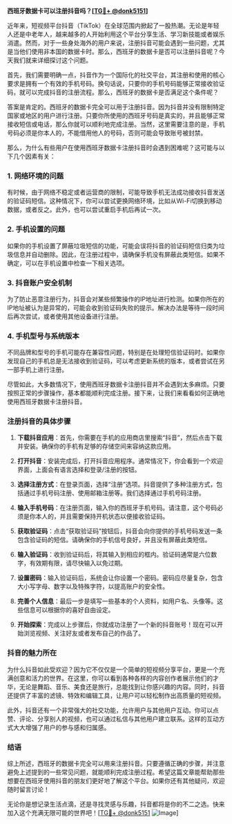 **西班牙数据卡可以注册抖音吗？[[TG💪+ @donk5151](https://t.me/s/donk5151)]**

近年来，短视频平台抖音（TikTok）在全球范围内掀起了一股热潮。无论是年轻人还是中老年人，越来越多的人开始利用这个平台分享生活、学习新技能或者娱乐消遣。然而，对于一些身处海外的用户来说，注册抖音可能会遇到一些问题，尤其是当他们使用非本国的数据卡时。那么，西班牙的数据卡是否可以注册抖音呢？今天我们就来详细探讨这个问题。

首先，我们需要明确一点，抖音作为一个国际化的社交平台，其注册和使用的核心要求是拥有一个有效的手机号码。换句话说，只要你的手机号码能够正常接收验证码，就可以完成抖音的注册流程。那么，西班牙的数据卡是否满足这个条件呢？

答案是肯定的。西班牙的数据卡完全可以用于注册抖音。因为抖音并没有限制特定国家或地区的用户进行注册。只要你所使用的西班牙号码是真实的，并且能够正常接收短信或电话，那么你就可以顺利地完成注册。当然，这里需要注意的是，手机号码必须是你本人的，不能借用他人的号码，否则可能会导致账号被封禁。

那么，为什么有些用户在使用西班牙数据卡注册抖音时会遇到困难呢？这可能与以下几个因素有关：

### 1. 网络环境的问题

有时候，由于网络不稳定或者运营商的限制，可能导致手机无法成功接收抖音发送的验证码短信。这种情况下，你可以尝试更换网络环境，比如从Wi-Fi切换到移动数据，或者反之。此外，也可以尝试重启手机后再试一次。

### 2. 手机设置的问题

如果你的手机设置了屏蔽垃圾短信的功能，可能会误将抖音的验证码短信归类为垃圾信息并自动删除。因此，在注册过程中，请确保手机没有屏蔽此类短信。如果不确定，可以在手机设置中检查一下相关选项。

### 3. 抖音账户安全机制

为了防止恶意注册行为，抖音会对某些频繁操作的IP地址进行检测。如果你所在的IP地址被认为是异常的，可能会收到验证码失败的提示。解决办法是等待一段时间后再次尝试，或者使用其他设备进行注册。

### 4. 手机型号与系统版本

不同品牌和型号的手机可能存在兼容性问题，特别是在处理短信验证码时。如果你发现自己的手机总是无法接收到验证码，可以考虑更新系统的版本，或者尝试在另一部手机上进行注册。

尽管如此，大多数情况下，使用西班牙数据卡注册抖音并不会遇到太多麻烦。只要按照正常的步骤操作，基本都能顺利完成注册。接下来，让我们来看看如何正确地使用西班牙数据卡注册抖音。

### 注册抖音的具体步骤

1. **下载抖音应用**：首先，你需要在手机的应用商店里搜索“抖音”，然后点击下载并安装。确保你的手机有足够的存储空间来容纳这款应用。

2. **打开抖音**：安装完成后，打开抖音应用程序。通常情况下，你会看到一个欢迎界面，上面会有语言选择和登录/注册的按钮。

3. **选择注册方式**：在登录页面，选择“注册”选项。抖音提供了多种注册方式，包括通过手机号码注册、使用邮箱注册等。我们选择通过手机号码注册。

4. **输入手机号码**：在注册页面，输入你的西班牙手机号码。请注意，这个号码必须是你本人的，并且需要保持开机状态以便接收验证码。

5. **获取验证码**：点击“获取验证码”按钮后，抖音会向你提供的手机号码发送一条包含验证码的短信。请确保你的手机信号良好，并且没有屏蔽此类短信。

6. **输入验证码**：收到验证码后，将其输入到相应的框内。验证码通常是六位数字，有效期有限，请尽快输入以免过期。

7. **设置密码**：输入验证码后，系统会让你设置一个密码。密码应尽量复杂，包含大小写字母、数字以及特殊字符，以提高账户的安全性。

8. **完善个人信息**：最后一步是填写一些基本的个人资料，如用户名、头像等。这些信息可以根据你的喜好自由设定。

9. **开始探索**：完成以上步骤后，你就成功注册了一个新的抖音账号！现在可以开始浏览视频、关注好友或者发布自己的作品了。

### 抖音的魅力所在

为什么抖音如此受欢迎？因为它不仅仅是一个简单的短视频分享平台，更是一个充满创意和活力的世界。在这里，你可以看到各种各样的内容创作者展示他们的才华，无论是舞蹈、音乐、美食还是旅行，总能找到让你感兴趣的内容。同时，抖音还提供了丰富的滤镜、特效和编辑工具，让用户可以轻松制作出高质量的短视频。

此外，抖音还有一个非常强大的社交功能，允许用户与其他用户互动。你可以点赞、评论、分享别人的视频，也可以通过私信与其他用户建立联系。这样的互动方式大大增强了用户的参与感和归属感。

### 结语

综上所述，西班牙的数据卡完全可以用来注册抖音。只要遵循正确的步骤，并注意避免上述提到的一些常见问题，就能顺利完成注册过程。希望这篇文章能帮助那些想要在西班牙使用抖音的朋友们更好地了解这个平台。如果你还有其他疑问，欢迎随时留言讨论！

无论你是想记录生活点滴，还是寻找灵感与乐趣，抖音都将是你的不二之选。快来加入这个充满无限可能的世界吧！[[TG💪+ @donk5151](https://t.me/s/donk5151) ![Image](https://i.postimg.cc/rwNCRYN7/Snipaste-2025-04-30-17-27-05.png)]